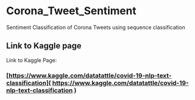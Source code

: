 # Corona_Tweet_Sentiment
Sentiment Classification of Corona Tweets using sequence classification

## Link to Kaggle page

Link to Kaggle Page:
###  [https://www.kaggle.com/datatattle/covid-19-nlp-text-classification]( https://www.kaggle.com/datatattle/covid-19-nlp-text-classification )
